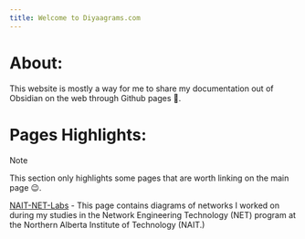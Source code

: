 ```yaml
---
title: Welcome to Diyaagrams.com
---
```

# About:

This website is mostly a way for me to share my documentation out of Obsidian on the web through Github pages 🙂.

# Pages Highlights:

> [!note]
> This section only highlights some pages that are worth linking on the main page 😉.

[NAIT-NET-Labs](NAIT%20NET%20labs/NAIT-NET-Labs.md) - This page contains diagrams of networks I worked on during my studies in the Network Engineering Technology (NET) program at the Northern Alberta Institute of Technology (NAIT.)